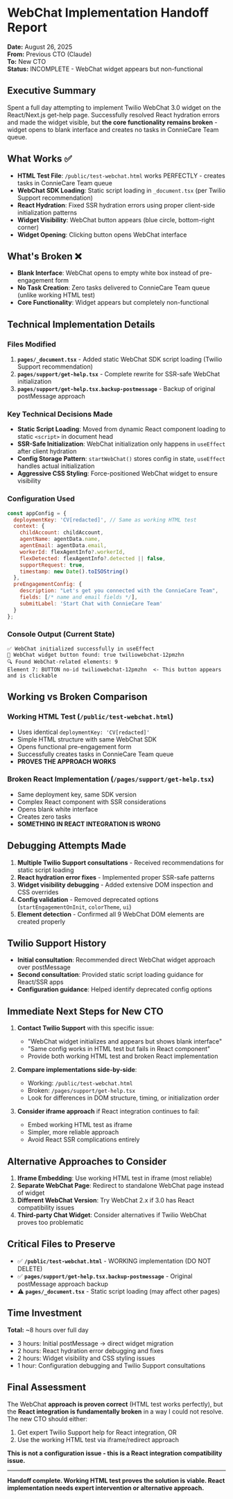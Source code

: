 # WebChat Implementation Handoff Report
**Date:** August 26, 2025  
**From:** Previous CTO (Claude)  
**To:** New CTO  
**Status:** INCOMPLETE - WebChat widget appears but non-functional

## Executive Summary
Spent a full day attempting to implement Twilio WebChat 3.0 widget on the React/Next.js get-help page. Successfully resolved React hydration errors and made the widget visible, but **the core functionality remains broken** - widget opens to blank interface and creates no tasks in ConnieCare Team queue.

## What Works ✅
- **HTML Test File**: `/public/test-webchat.html` works PERFECTLY - creates tasks in ConnieCare Team queue
- **WebChat SDK Loading**: Static script loading in `_document.tsx` (per Twilio Support recommendation)
- **React Hydration**: Fixed SSR hydration errors using proper client-side initialization patterns
- **Widget Visibility**: WebChat button appears (blue circle, bottom-right corner)
- **Widget Opening**: Clicking button opens WebChat interface

## What's Broken ❌
- **Blank Interface**: WebChat opens to empty white box instead of pre-engagement form
- **No Task Creation**: Zero tasks delivered to ConnieCare Team queue (unlike working HTML test)
- **Core Functionality**: Widget appears but completely non-functional

## Technical Implementation Details

### Files Modified
1. **`pages/_document.tsx`** - Added static WebChat SDK script loading (Twilio Support recommendation)
2. **`pages/support/get-help.tsx`** - Complete rewrite for SSR-safe WebChat initialization
3. **`pages/support/get-help.tsx.backup-postmessage`** - Backup of original postMessage approach

### Key Technical Decisions Made
- **Static Script Loading**: Moved from dynamic React component loading to static `<script>` in document head
- **SSR-Safe Initialization**: WebChat initialization only happens in `useEffect` after client hydration
- **Config Storage Pattern**: `startWebChat()` stores config in state, `useEffect` handles actual initialization
- **Aggressive CSS Styling**: Force-positioned WebChat widget to ensure visibility

### Configuration Used
```javascript
const appConfig = {
  deploymentKey: 'CV[redacted]', // Same as working HTML test
  context: {
    childAccount: childAccount,
    agentName: agentData.name,
    agentEmail: agentData.email,
    workerId: flexAgentInfo?.workerId,
    flexDetected: flexAgentInfo?.detected || false,
    supportRequest: true,
    timestamp: new Date().toISOString()
  },
  preEngagementConfig: {
    description: "Let's get you connected with the ConnieCare Team",
    fields: [/* name and email fields */],
    submitLabel: 'Start Chat with ConnieCare Team'
  }
};
```

### Console Output (Current State)
```
✅ WebChat initialized successfully in useEffect
🎯 WebChat widget button found: true twiliowebchat-12pmzhn  
🔍 Found WebChat-related elements: 9
Element 7: BUTTON no-id twiliowebchat-12pmzhn  <- This button appears and is clickable
```

## Working vs Broken Comparison

### Working HTML Test (`/public/test-webchat.html`)
- Uses identical `deploymentKey: 'CV[redacted]'`
- Simple HTML structure with same WebChat SDK
- Opens functional pre-engagement form
- Successfully creates tasks in ConnieCare Team queue
- **PROVES THE APPROACH WORKS**

### Broken React Implementation (`/pages/support/get-help.tsx`)
- Same deployment key, same SDK version
- Complex React component with SSR considerations
- Opens blank white interface
- Creates zero tasks
- **SOMETHING IN REACT INTEGRATION IS WRONG**

## Debugging Attempts Made
1. **Multiple Twilio Support consultations** - Received recommendations for static script loading
2. **React hydration error fixes** - Implemented proper SSR-safe patterns
3. **Widget visibility debugging** - Added extensive DOM inspection and CSS overrides
4. **Config validation** - Removed deprecated options (`startEngagementOnInit`, `colorTheme`, `ui`)
5. **Element detection** - Confirmed all 9 WebChat DOM elements are created properly

## Twilio Support History
- **Initial consultation**: Recommended direct WebChat widget approach over postMessage
- **Second consultation**: Provided static script loading guidance for React/SSR apps
- **Configuration guidance**: Helped identify deprecated config options

## Immediate Next Steps for New CTO
1. **Contact Twilio Support** with this specific issue:
   - "WebChat widget initializes and appears but shows blank interface"
   - "Same config works in HTML test but fails in React component"
   - Provide both working HTML test and broken React implementation
   
2. **Compare implementations side-by-side**:
   - Working: `/public/test-webchat.html`
   - Broken: `/pages/support/get-help.tsx`
   - Look for differences in DOM structure, timing, or initialization order

3. **Consider iframe approach** if React integration continues to fail:
   - Embed working HTML test as iframe
   - Simpler, more reliable approach
   - Avoid React SSR complications entirely

## Alternative Approaches to Consider
1. **Iframe Embedding**: Use working HTML test in iframe (most reliable)
2. **Separate WebChat Page**: Redirect to standalone WebChat page instead of widget
3. **Different WebChat Version**: Try WebChat 2.x if 3.0 has React compatibility issues
4. **Third-party Chat Widget**: Consider alternatives if Twilio WebChat proves too problematic

## Critical Files to Preserve
- ✅ **`/public/test-webchat.html`** - WORKING implementation (DO NOT DELETE)
- ✅ **`pages/support/get-help.tsx.backup-postmessage`** - Original postMessage approach backup
- ⚠️  **`pages/_document.tsx`** - Static script loading (may affect other pages)

## Time Investment
**Total:** ~8 hours over full day
- 3 hours: Initial postMessage → direct widget migration  
- 2 hours: React hydration error debugging and fixes
- 2 hours: Widget visibility and CSS styling issues
- 1 hour: Configuration debugging and Twilio Support consultations

## Final Assessment
The WebChat **approach is proven correct** (HTML test works perfectly), but the **React integration is fundamentally broken** in a way I could not resolve. The new CTO should either:
1. Get expert Twilio Support help for React integration, OR  
2. Use the working HTML test via iframe/redirect approach

**This is not a configuration issue - this is a React integration compatibility issue.**

---
**Handoff complete. Working HTML test proves the solution is viable. React implementation needs expert intervention or alternative approach.**